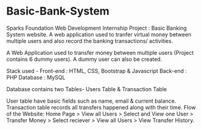 # Basic-Bank-System
Sparks Foundation Web Development Internship Project : Basic Banking System website. A web application used to tranfer virtual money between multiple users and also record the banking transactions/ activities.

A Web Application used to transfer money between multiple users (Project contains 6 dummy users). A dummy user can also be created.

Stack used - Front-end : HTML, CSS, Bootstrap & Javascript Back-end : PHP Database : MySQL

Database contains two Tables- Users Table & Transaction Table

User table have basic fields such as name, email & current balance.
Transaction table records all transfers happened along with their time.
Flow of the Website: Home Page > View all Users > Select and View one User > Transfer Money > Select reciever > View all Users > View Transfer History.
